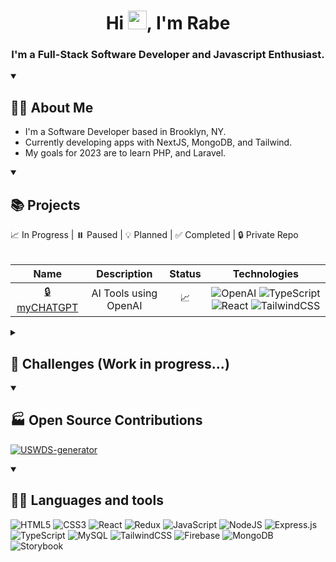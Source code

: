 <h1 align="center">Hi <img src="https://raw.githubusercontent.com/MartinHeinz/MartinHeinz/master/wave.gif" width="30px">, I'm Rabe</h1>
<h3 align="center">I'm a Full-Stack Software Developer and Javascript Enthusiast.</h3>

<details open>  
   <summary> <h2> 🙋‍♂️ About Me </h2> </summary>
   <ul> 
    <li> I'm a Software Developer based in Brooklyn, NY. </li> 
    <li> Currently developing apps with NextJS, MongoDB, and Tailwind. </li> 
    <li> My goals for 2023 are to learn PHP, and Laravel. </li> 
   </ul> 
 </details>

 
 <details open>
  <summary><h2>📚 Projects</h2></summary>
  <span>📈 In Progress | ⏸️ Paused | 💡 Planned | ✅ Completed | 🔒 Private Repo </span>
  <br/><br/>
  <table>
    <thead>
      <tr>
        <th align="center">Name</th>
        <th align="center">Description</th>
        <th align="center">Status</th>
        <th align="center">Technologies</th>
      </tr>
    </thead>
    <tbody>
      <tr>
        <td align="center">
          <a href="https://github.com/RabeDatta/myCHATGPT" title="myCHATGPT">
            <span> 🔒 myCHATGPT </span>
          </a>
        </td>
        <td align="center"> AI Tools using OpenAI </td>
        <td align="center" title="In Progress"> 📈 </td>
        <td align="center">
          <img alt="OpenAI" src="https://img.shields.io/badge/-OpenAI-0d1117?style=for-the-badge&logo=openai&logoColor=412991" />
          <img alt="TypeScript" src="https://img.shields.io/badge/-TypeScript-0d1117?style=for-the-badge&logo=typescript&logoColor=3178C6" />
          <img alt="React" src="https://img.shields.io/badge/-React-0d1117?style=for-the-badge&logo=react&logoColor=61DAFB" />
          <img alt="TailwindCSS" src="https://img.shields.io/badge/-TailwindCSS-0d1117?style=for-the-badge&logo=tailwindcss&logoColor=06B6D4" />
        </td>
      </tr>
    </tbody>
  </table>
</details>

 <details>
  <summary><h2> 🔨 Challenges (Work in progress...) </h2></summary>
  <table>
    <thead>
      <tr>
        <th align="center">Platform</th>
        <th align="center">Description</th>
        <th align="center">Completed </th>
        <th align="center"> Link </th>
      </tr>
    </thead>
  </table>
</details>

<details open>
  <summary><h2>🏭 Open Source Contributions</h2></summary>
  <div align="left">
   
  [![USWDS-generator](https://github-readme-stats.vercel.app/api/pin/?username=nyc-cto&repo=USWDS-generator&theme=prussian&hide_border=true)](https://github.com/nyc-cto/USWDS-generator)

  </div>
</details>

 
<details open>
<summary><h2>💪🏼 Languages and tools </h2></summary>
 
![HTML5](https://img.shields.io/badge/html5-%23E34F26.svg?style=for-the-badge&logo=html5&logoColor=white)
![CSS3](https://img.shields.io/badge/css3-%231572B6.svg?style=for-the-badge&logo=css3&logoColor=white)
![React](https://img.shields.io/badge/react-%2320232a.svg?style=for-the-badge&logo=react&logoColor=%2361DAFB)
![Redux](https://img.shields.io/badge/redux-%23593d88.svg?style=for-the-badge&logo=redux&logoColor=white)
![JavaScript](https://img.shields.io/badge/javascript-%23323330.svg?style=for-the-badge&logo=javascript&logoColor=%23F7DF1E)
![NodeJS](https://img.shields.io/badge/node.js-6DA55F?style=for-the-badge&logo=node.js&logoColor=white)
![Express.js](https://img.shields.io/badge/express.js-%23404d59.svg?style=for-the-badge&logo=express&logoColor=%2361DAFB)
![TypeScript](https://img.shields.io/badge/typescript-%23007ACC.svg?style=for-the-badge&logo=typescript&logoColor=white)
![MySQL](https://img.shields.io/badge/mysql-%2300f.svg?style=for-the-badge&logo=mysql&logoColor=white)
![TailwindCSS](https://img.shields.io/badge/tailwindcss-%2338B2AC.svg?style=for-the-badge&logo=tailwind-css&logoColor=white)
![Firebase](https://img.shields.io/badge/firebase-%23039BE5.svg?style=for-the-badge&logo=firebase)
![MongoDB](https://img.shields.io/badge/MongoDB-%234ea94b.svg?style=for-the-badge&logo=mongodb&logoColor=white)
![Storybook](https://img.shields.io/badge/-Storybook-FF4785?style=for-the-badge&logo=storybook&logoColor=white)

</details>
 

<!-- <details>
  <summary><h2>📊 Profile Stats</h2></summary>

 ![RabeDatta's Stats](https://github-readme-stats.vercel.app/api?username=RabeDatta&theme=prussian&show_icons=true&hide_border=true&count_private=true)
 ![RabeDatta's Streak](https://github-readme-streak-stats.herokuapp.com/?user=RabeDatta&theme=prussian&hide_border=true)
</details> -->
